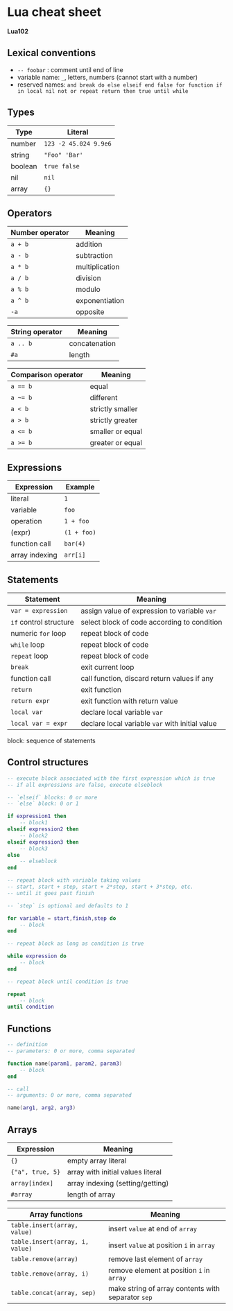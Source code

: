 Lua cheat sheet
===============

**Lua102**

Lexical conventions
-------------------

- `-- foobar` : comment until end of line
- variable name: `_`, letters, numbers (cannot start with a number)
- reserved names: `and break do else elseif end false for function if in
local nil not or repeat return then true until while`

Types
-----

| Type    | Literal               |
|---------|-----------------------|
| number  | `123 -2 45.024 9.9e6` |
| string  | `"Foo" 'Bar'`         |
| boolean | `true false`          |
| nil     | `nil`                 |
| array   | `{}`                  |

Operators
---------

| Number operator | Meaning        |
|-----------------|----------------|
| `a + b`         | addition       |
| `a - b`         | subtraction    |
| `a * b`         | multiplication |
| `a / b`         | division       |
| `a % b`         | modulo         |
| `a ^ b`         | exponentiation |
| `-a`            | opposite       |

| String operator | Meaning       |
|-----------------|---------------|
| `a .. b`        | concatenation |
| `#a`            | length        |

| Comparison operator | Meaning          |
|---------------------|------------------|
| `a == b`            | equal            |
| `a ~= b`            | different        |
| `a < b`             | strictly smaller |
| `a > b`             | strictly greater |
| `a <= b`            | smaller or equal |
| `a >= b`            | greater or equal |

Expressions
-----------

| Expression     | Example     |
|----------------|-------------|
| literal        | `1`         |
| variable       | `foo`       |
| operation      | `1 + foo`   |
| (expr)         | `(1 + foo)` |
| function call  | `bar(4)`    |
| array indexing | `arr[i]`    |

Statements
----------

| Statement              | Meaning                                         |
|------------------------|-------------------------------------------------|
| `var = expression`     | assign value of expression to variable `var`    |
| `if` control structure | select block of code according to condition     |
| numeric `for` loop     | repeat block of code                            |
| `while` loop           | repeat block of code                            |
| `repeat` loop          | repeat block of code                            |
| `break`                | exit current loop                               |
| function call          | call function, discard return values if any     |
| `return`               | exit function                                   |
| `return expr`          | exit function with return value                 |
| `local var`            | declare local variable `var`                    |
| `local var = expr`     | declare local variable `var` with initial value |

block: sequence of statements

Control structures
------------------

```lua
-- execute block associated with the first expression which is true
-- if all expressions are false, execute elseblock

-- `elseif` blocks: 0 or more
-- `else` block: 0 or 1

if expression1 then
	-- block1
elseif expression2 then
	-- block2
elseif expression3 then
	-- block3
else
	-- elseblock
end
```

```lua
-- repeat block with variable taking values
-- start, start + step, start + 2*step, start + 3*step, etc.
-- until it goes past finish

-- `step` is optional and defaults to 1

for variable = start,finish,step do
	-- block
end
```

```lua
-- repeat block as long as condition is true

while expression do
	-- block
end
```

```lua
-- repeat block until condition is true

repeat
	-- block
until condition
```

Functions
---------

```lua
-- definition
-- parameters: 0 or more, comma separated

function name(param1, param2, param3)
	-- block
end
```

```lua
-- call
-- arguments: 0 or more, comma separated

name(arg1, arg2, arg3)
```

Arrays
------

| Expression       | Meaning                           |
|------------------|-----------------------------------|
| `{}`             | empty array literal               |
| `{"a", true, 5}` | array with initial values literal |
| `array[index]`   | array indexing (setting/getting)  |
| `#array`         | length of array                   |

| Array functions                 | Meaning                                            |
|---------------------------------|----------------------------------------------------|
| `table.insert(array, value)`    | insert `value` at end of `array`                   |
| `table.insert(array, i, value)` | insert `value` at position `i` in `array`          |
| `table.remove(array)`           | remove last element of `array`                     |
| `table.remove(array, i)`        | remove element at position `i` in `array`          |
| `table.concat(array, sep)`      | make string of array contents with separator `sep` |
